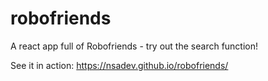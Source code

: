 # robofriends
A react app full of Robofriends - try out the search function!

See it in action: https://nsadev.github.io/robofriends/
